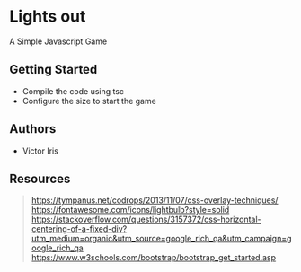 # Lights out
A Simple Javascript Game

## Getting Started
* Compile the code using tsc
* Configure the size to start the game

## Authors
* Victor Iris

## Resources
> https://tympanus.net/codrops/2013/11/07/css-overlay-techniques/
> https://fontawesome.com/icons/lightbulb?style=solid
> https://stackoverflow.com/questions/3157372/css-horizontal-centering-of-a-fixed-div?utm_medium=organic&utm_source=google_rich_qa&utm_campaign=google_rich_qa
> https://www.w3schools.com/bootstrap/bootstrap_get_started.asp

